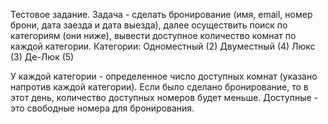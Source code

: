 Тестовое задание.
Задача - сделать бронирование (имя, email,  номер брони, дата заезда и дата выезда), далее осуществить поиск по категориям (они ниже), вывести доступное количество комнат по каждой категории.
Категории:
Одноместный (2)
Двуместный (4)
Люкс (3)
Де-Люк (5)
 
У каждой категории - определенное число доступных комнат (указано напротив каждой категории).
Если было сделано бронирование, то в этот день, количество доступных номеров будет меньше.
Доступные - это свободные номера для бронирования.
